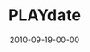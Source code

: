 ---
layout: message
category: message
series: "PLAY"
title: "PLAYdate"
date: 2010-09-19-00-00
message_id: 638
audio: "http://s3.amazonaws.com/crossroads-media/messages/audio/Play01.mp3"
audio-duration: "42:29"
program: "http://s3.amazonaws.com/crossroads-media/documents/09_18-19_10Program.pdf"
description: "Brian Tome talks about the value of purposeless pleasure."
video: "http://s3.amazonaws.com/crossroads-media/messages/video/play01.mp4"
video-duration: "42:35"
video-image: "http://s3.amazonaws.com/crossroads-media/images/PLAYdate_still.jpg"
tag: 
 - tome
 - play
 - pleasure
explicit: false
---